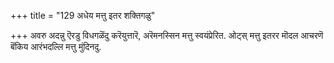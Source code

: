 +++
title = "129 अधेय मत्तु इतर शक्तिगळु"

+++
अवरु अदन्नु ऎरडु विधगळॆंदु करॆयुत्तारॆ, अरॆमनस्सिन मत्तु स्वयंप्रेरित. ओट्स् मत्तु इतरर मॊदल आचरणॆ बॆंकिय आरंभदल्लि मत्तु मुंदिनदु.

